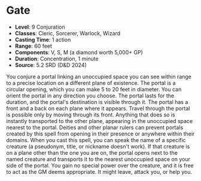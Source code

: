 # Gate

- **Level**: 9 Conjuration
- **Classes**: Cleric, Sorcerer, Warlock, Wizard
- **Casting Time**: 1 action
- **Range**: 60 feet
- **Components**: V, S, M (a diamond worth 5,000+ GP)
- **Duration**: Concentration, 1 minute
- **Source**: 5.2 SRD (D&D 2024)

You conjure a portal linking an unoccupied space you can see within range to a precise location on a different plane of existence. The portal is a circular opening, which you can make 5 to 20 feet in diameter. You can orient the portal in any direction you choose. The portal lasts for the duration, and the portal's destination is visible through it. The portal has a front and a back on each plane where it appears. Travel through the portal is possible only by moving through its front. Anything that does so is instantly transported to the other plane, appearing in the unoccupied space nearest to the portal. Deities and other planar rulers can prevent portals created by this spell from opening in their presence or anywhere within their domains. When you cast this spell, you can speak the name of a specific creature (a pseudonym, title, or nickname doesn't work). If that creature is on a plane other than the one you are on, the portal opens next to the named creature and transports it to the nearest unoccupied space on your side of the portal. You gain no special power over the creature, and it is free to act as the GM deems appropriate. It might leave, attack you, or help you.

